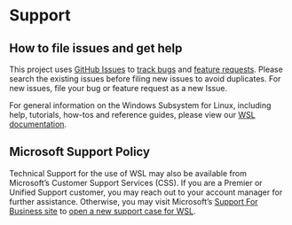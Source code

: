 # Support

## How to file issues and get help  

This project uses [GitHub Issues][gh-issue] to [track bugs][gh-bug] and [feature requests][gh-feature]. Please search the existing issues before filing new issues to avoid duplicates.  For new issues, file your bug or 
feature request as a new Issue.

For general information on the Windows Subsystem for Linux, including help, tutorials, how-tos and reference guides, please view our [WSL documentation](https://docs.microsoft.com/windows/wsl/). 

## Microsoft Support Policy

Technical Support for the use of WSL may also be available from Microsoft’s Customer Support Services (CSS). If you are a Premier or Unified Support customer, you may reach out to your account manager for further assistance. Otherwise, you may visit Microsoft’s [Support For Business site](business-support) to [open a new support case for WSL](support-case).


[gh-issue]: https://github.com/microsoft/WSL/issues/new/choose
[gh-bug]: https://github.com/microsoft/WSL/issues/new?assignees=&labels=&template=bug_report.md&title=
[gh-feature]: https://github.com/microsoft/WSL/issues/new?assignees=&labels=feature&template=feature_request.md&title=
[business-support]: https://support.serviceshub.microsoft.com/supportforbusiness/create
[support-case]: https://support.serviceshub.microsoft.com/supportforbusiness/create?sapid=9d5af292-506b-63ca-cb2c-7f4eaa380c56